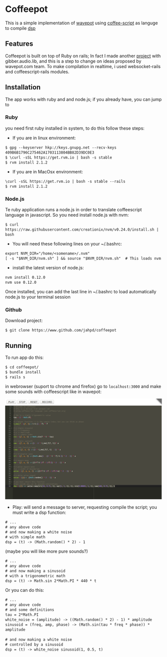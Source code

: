 # Coffeepot

This is a simple implementation of [wavepot](http://www.wavepot.com) using [coffee-script](http://www.coffeescript.org) as languge to compile [dsp](http://www.dspguide.com)

## Features

Coffeepot is built on top of Ruby on rails; In fact I made another [project](https://www.github.com/jahpdyaknowboutblogmusic) with gibber.audio.lib,  and this is a step to change on ideas proposed by wavepot.com team. To make compilation in realtime, i used websocket-rails and coffeescript-rails modules.

## Installation

The app works with ruby and and node.js; if you already have, you can jump to

### Ruby

you need first ruby installed in system, to do this follow these steps:

- If you are in linux environment:

~~~{.bash}
$ gpg --keyserver hkp://keys.gnupg.net --recv-keys 409B6B1796C275462A1703113804BB82D39DC0E3
$ \curl -sSL https://get.rvm.io | bash -s stable
$ rvm install 2.1.2
~~~

- If you are in MacOsx environment:

~~~{.bash}
\curl -sSL https://get.rvm.io | bash -s stable --rails
$ rvm install 2.1.2
~~~

### Node.js

Te ruby application runs a node.js in order to translate coffeescript language in javascript. So you need install node.js with nvm:

~~~{.bash}
$ curl https://raw.githubusercontent.com/creationix/nvm/v0.24.0/install.sh | bash
~~~

- You will need these following lines on your ~/.bashrc:

~~~{.bash}
export NVM_DIR="/home/<somename>/.nvm"
[ -s "$NVM_DIR/nvm.sh" ] && source "$NVM_DIR/nvm.sh"  # This loads nvm
~~~

- install the latest version of node.js:
~~~{.bash}
nvm install 0.12.0
nvm use 0.12.0
~~~

Once installed, you can add the last line in ~/.bashrc to load automatically node.js to your terminal session

### Github

Download project:

~~~{.bash}
$ git clone https://www.github.com/jahpd/coffeepot
~~~

## Running

To run app do this:

~~~{.bash}
$ cd coffeepot/
$ bundle install
$ rails s
~~~

in webrowser (suport to chrome and firefox) go to `localhost:3000` and make some sounds with coffeescript like in wavepot:

![screen1](https://raw.githubusercontent.com/jahpd/coffeepot/master/screenshots/screen1.png)

- Play: will send a message to server, requesting compile the script; you must write a dsp function:

~~~{.coffeescript}
# ...
# any above code
# and now making a white noise
# with simple math
dsp = (t) -> (Math.random() * 2) - 1
~~~

(maybe you will like more pure sounds?)

~~~{.coffeescript}
# ...
# any above code
# and now making a sinusoid
# with a trigonometric math
dsp = (t) -> Math.sin 2*Math.PI * 440 * t
~~~

Or you can do this:

~~~{.coffeescript}
# ...
# any above code
# and some definitions
tau = 2*Math.PI
white_noise = (amplitude) -> ((Math.random() * 2) - 1) * amplitude
sinusoid = (freq, amp, phase) -> (Math.sin(tau * freq * phase)) * amplitude

# and now making a white noise
# controlled by a sinusoid
dsp = (t) -> white_noise sinusoid(1, 0.5, t)
~~~






